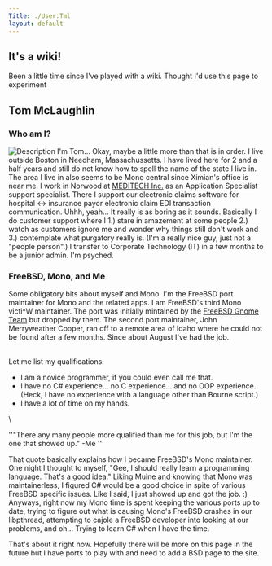 ```yaml
---
Title: ./User:Tml
layout: default
---
```


It's a wiki!
------------

Been a little time since I've played with a wiki. Thought I'd use this
page to experiment

Tom McLaughlin
--------------

### Who am I?

![Description](http://localhost:4000/files/Tml.png "fig:Description")
I'm Tom... Okay, maybe a little more than that is in order. I live
outside Boston in Needham, Massachussetts. I have lived here for 2 and a
half years and still do not know how to spell the name of the state I
live in. The area I live in also seems to be Mono central since Ximian's
office is near me. I work in Norwood at [MEDITECH
Inc.](http://www.meditech.com) as an Application Specialist support
specialist. There I support our electronic claims software for hospital
\<-\> insurance payor electronic claim EDI transaction communication.
Uhhh, yeah... It really is as boring as it sounds. Basically I do
customer support where I 1.) stare in amazement at some people 2.) watch
as customers ignore me and wonder why things still don't work and 3.)
contemplate what purgatory really is. (I'm a really nice guy, just not a
"people person".) I transfer to Corporate Technology (IT) in a few
months to be a junior admin. I'm psyched.

### FreeBSD, Mono, and Me

Some obligatory bits about myself and Mono. I'm the FreeBSD port
maintainer for Mono and the related apps. I am FreeBSD's third Mono
victi\^W maintainer. The port was initially mintained by the [FreeBSD
Gnome Team](http://www.freebsd.org/gnome) but dropped by them. The
second port maintainer, John Merryweather Cooper, ran off to a remote
area of Idaho where he could not be found after a few months. Since
about August I've had the job.

\
Let me list my qualifications:

-   I am a novice programmer, if you could even call me that.
-   I have no C\# experience... no C experience... and no OOP
    experience.\
    (Heck, I have no experience with a language other than Bourne
    script.)
-   I have a lot of time on my hands.

\

''"There any many people more qualified than me for this job, but I'm
the one that showed up." -Me ''

That quote basically explains how I became FreeBSD's Mono maintainer.
One night I thought to myself, "Gee, I should really learn a programming
language. That's a good idea." Liking Muine and knowing that Mono was
maintainerless, I figured C\# would be a good choice in spite of various
FreeBSD specific issues. Like I said, I just showed up and got the job.
:) Anyways, right now my Mono time is spent keeping the various ports up
to date, trying to figure out what is causing Mono's FreeBSD crashes in
our libpthread, attempting to cajole a FreeBSD developer into looking at
our problems, and oh... Trying to learn C\# when I have the time.

That's about it right now. Hopefully there will be more on this page in
the future but I have ports to play with and need to add a BSD page to
the site.
